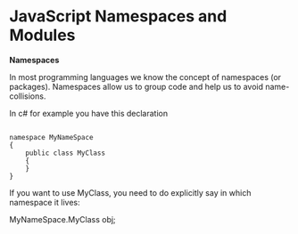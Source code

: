 # JavaScript Namespaces and Modules
**Namespaces**

In most programming languages we know the concept of namespaces (or packages). Namespaces allow us to group code and help us to avoid name-collisions.

In c# for example you have this declaration
<pre><code>
namespace MyNameSpace
{
    public class MyClass
    {
    }
}
</code></pre>
If you want to use MyClass, you need to do explicitly say in which namespace it lives:

MyNameSpace.MyClass obj;